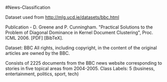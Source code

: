 #News-Classification

Dataset used from http://mlg.ucd.ie/datasets/bbc.html

Publication - D. Greene and P. Cunningham. "Practical Solutions to the Problem of Diagonal Dominance in Kernel Document Clustering", Proc. ICML 2006. [PDF] [BibTeX].

Dataset: BBC
All rights, including copyright, in the content of the original articles are owned by the BBC.

Consists of 2225 documents from the BBC news website corresponding to stories in five topical areas from 2004-2005.
Class Labels: 5 (business, entertainment, politics, sport, tech)
